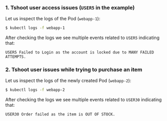 ### 1. Tshoot user access issues (`USER5` in the example)

Let us inspect the logs of the Pod (`webapp-1`):

```bash
$ kubectl logs -f webapp-1
```

After checking the logs we see multiple events related to `USER5` indicating that:

`USER5 Failed to Login as the account is locked due to MANY FAILED ATTEMPTS.`

### 2. Tshoot user issues while trying to purchase an item

Let us inspect the logs of the newly created Pod (`webapp-2`):

```bash
$ kubectl logs -f webapp-2
```

After checking the logs we see multiple events related to `USER30` indicating that:

`USER30 Order failed as the item is OUT OF STOCK.`
